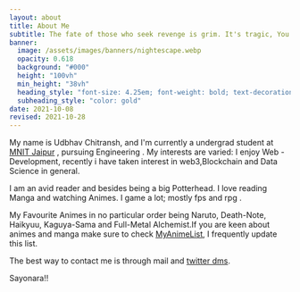 ```yaml
---
layout: about
title: About Me
subtitle: The fate of those who seek revenge is grim. It's tragic, You will end up suffering and hurting yourself even more. Even if you do succeed in getting revenge, the only thing that remains is emptiness. 
banner: 
  image: /assets/images/banners/nightescape.webp
  opacity: 0.618
  background: "#000"
  height: "100vh"
  min_height: "38vh"
  heading_style: "font-size: 4.25em; font-weight: bold; text-decoration: underline"
  subheading_style: "color: gold"
date: 2021-10-08
revised: 2021-10-28
---
```


My name is Udbhav Chitransh, and I'm currently a undergrad student at [MNIT Jaipur](http://http://mnit.ac.in/) , pursuing Engineering .
My interests are varied: I enjoy Web - Development, recently i have taken interest in web3,Blockchain and Data Science in general.

I am an avid reader and besides being a big Potterhead. I love reading Manga and watching Animes. I game a lot; mostly fps and rpg .

My Favourite Animes in no particular order being Naruto, Death-Note, Haikyuu, Kaguya-Sama and Full-Metal Alchemist.If you are keen about animes and manga make sure to check [MyAnimeList](https://myanimelist.net/animelist/ImHokage), I frequently update this list.


The best way to contact me is through mail and [twitter dms](https://twitter.com/udbhavch1transh).

Sayonara!!
